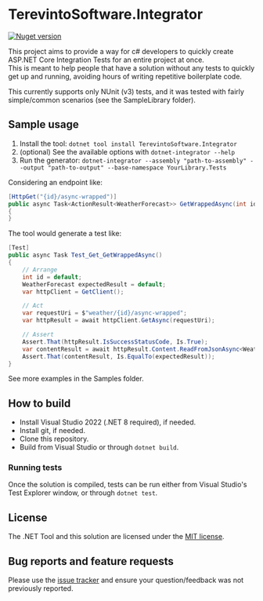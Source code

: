 # TerevintoSoftware.Integrator

[![Nuget version](https://img.shields.io/nuget/v/TerevintoSoftware.Integrator)](https://www.nuget.org/packages/TerevintoSoftware.Integrator/)

This project aims to provide a way for c# developers to quickly create ASP.NET Core Integration Tests for an entire project at once.  
This is meant to help people that have a solution without any tests to quickly get up and running, avoiding hours of writing repetitive boilerplate code.

This currently supports only NUnit (v3) tests, and it was tested with fairly simple/common scenarios (see the SampleLibrary folder).

## Sample usage

1. Install the tool: `dotnet tool install TerevintoSoftware.Integrator`
2. (optional) See the available options with `dotnet-integrator --help`
3. Run the generator: `dotnet-integrator --assembly "path-to-assembly" --output "path-to-output" --base-namespace YourLibrary.Tests`

Considering an endpoint like:

```csharp
[HttpGet("{id}/async-wrapped")]
public async Task<ActionResult<WeatherForecast>> GetWrappedAsync(int id)
{
}
```

The tool would generate a test like:

```csharp
[Test]
public async Task Test_Get_GetWrappedAsync()
{
    // Arrange
    int id = default;
    WeatherForecast expectedResult = default;
    var httpClient = GetClient();

    // Act
    var requestUri = $"weather/{id}/async-wrapped";
    var httpResult = await httpClient.GetAsync(requestUri);

    // Assert
    Assert.That(httpResult.IsSuccessStatusCode, Is.True);
    var contentResult = await httpResult.Content.ReadFromJsonAsync<WeatherForecast>();
    Assert.That(contentResult, Is.EqualTo(expectedResult));
}
```

See more examples in the Samples folder.

## How to build

* Install Visual Studio 2022 (.NET 8 required), if needed. 
* Install git, if needed.
* Clone this repository.
* Build from Visual Studio or through `dotnet build`.

### Running tests

Once the solution is compiled, tests can be run either from Visual Studio's Test Explorer window, or through `dotnet test`.

## License

The .NET Tool and this solution are licensed under the [MIT license](/LICENSE).

## Bug reports and feature requests

Please use the [issue tracker](https://github.com/CamiloTerevinto/TerevintoSoftware.Integrator/issues) and ensure your question/feedback was not previously reported.
